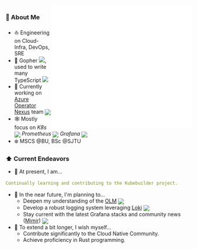 <img width="380" align="right" src="/github-metrics.svg" alt="Metrics">

### 📖 About Me

- ⛵ Engineering on Cloud-Infra, DevOps, SRE
- 🐾 Gopher <img src="https://raw.githubusercontent.com/golang/website/master/_content/images/gopher-footer.jpg" height="16em" />, used to write many TypeScript <img src="https://github.com/Kavinjsir/Kavinjsir/assets/18136486/51348c54-2389-48b0-b432-739a11e0cc17" height="16em" />
- 🏹 Currently working on [Azure Operator Nexus](https://azure.microsoft.com/en-us/products/operator-nexus) team <img src="https://img.icons8.com/fluency/512/azure-1.png" height="16em" align="center"/>
- 🕸️ Mostly focus on _K8s <img src="https://img.icons8.com/color/48/000000/kubernetes.png" height="16em" align="center"/> Prometheus <img src="https://cncf-branding.netlify.app/img/projects/prometheus/icon/color/prometheus-icon-color.png" height="16em" align="center" /> Grafana <img src="https://grafana.com/static/img/menu/grafana2.svg" height="16em" align="center" />_
- ❄️  MSCS @BU, BSc @SJTU

### ⬆ Current Endeavors

- 🔨 At present, I am...

```yaml
Continually learning and contributing to the Kubebuilder project.
```

- 🎯 In the near future, I'm planning to...
  - Deepen my understanding of the [OLM](https://github.com/operator-framework/operator-lifecycle-manager) <img src="https://olm.operatorframework.io/favicons/favicon-32x32.png" height="16em" align="center" />
  - Develop a robust logging system leveraging [Loki](https://github.com/grafana/loki) <img src="https://grafana.com/static/img/logos/logo-loki.svg" height="16em" align="center" />
  - Stay current with the latest Grafana stacks and community news ([Mimir](https://github.com/grafana/mimir)) <img src="https://grafana.com/static/img/logos/logo-mimir.svg" height="16em" align="center" />
- 🧐 To extend a bit longer, I wish myself...
  - Contribute significantly to the Cloud Native Community.
  - Achieve proficiency in Rust programming.
